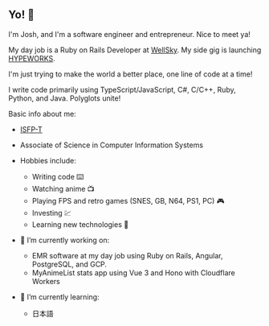 ## Yo! 👋

I'm Josh, and I'm a software engineer and entrepreneur. Nice to meet ya!

My day job is a Ruby on Rails Developer at [WellSky](https://github.com/mediwareinc). My side gig is launching [HYPEWORKS](https://github.com/HYPEWORKS).

I'm just trying to make the world a better place, one line of code at a time!

I write code primarily using TypeScript/JavaScript, C#, C/C++, Ruby, Python, and Java. Polyglots unite!

Basic info about me:

 - [ISFP-T](https://www.16personalities.com/isfp-personality)
 - Associate of Science in Computer Information Systems
 - Hobbies include:
   * Writing code ⌨️
   * Watching anime 📺
   * Playing FPS and retro games (SNES, GB, N64, PS1, PC) 🎮
   * Investing 💹
   * Learning new technologies 🧠

- 🔭 I’m currently working on:
  * EMR software at my day job using Ruby on Rails, Angular, PostgreSQL, and GCP.
  * MyAnimeList stats app using Vue 3 and Hono with Cloudflare Workers
  <!-- * Productivity software powered by AI using Next.js and Cloudflare Pages
  * and a bunch of other cool stuff!
  * A social network, [@oshiete](https://github.com/oshiete)
  * Several game concepts. Some using C++ with SDL2, C# using FNA, and some using TypeScript and WebGL. -->
- 🌱 I’m currently learning:
  * 日本語

<!--
**YoCodingJosh/YoCodingJosh** is a ✨ _special_ ✨ repository because its `README.md` (this file) appears on your GitHub profile.

Here are some ideas to get you started:

- 🔭 I’m currently working on ...
- 🌱 I’m currently learning ...
- 👯 I’m looking to collaborate on ...
- 🤔 I’m looking for help with ...
- 💬 Ask me about ...
- 📫 How to reach me: ...
- 😄 Pronouns: ...
- ⚡ Fun fact: ...
-->
